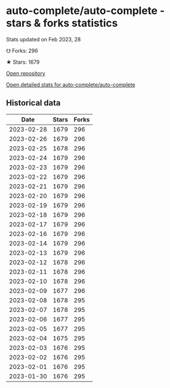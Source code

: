 # auto-complete/auto-complete - stars & forks statistics

Stats updated on Feb 2023, 28

☋ Forks: 296

★ Stars: 1679

[Open repository](https://github.com/auto-complete/auto-complete)

[Open detailed stats for auto-complete/auto-complete](https://reviewgithub.com/rep/auto-complete/auto-complete)

## Historical data
| Date | Stars | Forks |
|------|-------|-------|
| 2023-02-28 | 1679 | 296 | 
| 2023-02-26 | 1679 | 296 | 
| 2023-02-25 | 1678 | 296 | 
| 2023-02-24 | 1679 | 296 | 
| 2023-02-23 | 1679 | 296 | 
| 2023-02-22 | 1679 | 296 | 
| 2023-02-21 | 1679 | 296 | 
| 2023-02-20 | 1679 | 296 | 
| 2023-02-19 | 1679 | 296 | 
| 2023-02-18 | 1679 | 296 | 
| 2023-02-17 | 1679 | 296 | 
| 2023-02-16 | 1679 | 296 | 
| 2023-02-14 | 1679 | 296 | 
| 2023-02-13 | 1679 | 296 | 
| 2023-02-12 | 1678 | 296 | 
| 2023-02-11 | 1678 | 296 | 
| 2023-02-10 | 1678 | 296 | 
| 2023-02-09 | 1677 | 296 | 
| 2023-02-08 | 1678 | 295 | 
| 2023-02-07 | 1678 | 295 | 
| 2023-02-06 | 1677 | 295 | 
| 2023-02-05 | 1677 | 295 | 
| 2023-02-04 | 1675 | 295 | 
| 2023-02-03 | 1676 | 295 | 
| 2023-02-02 | 1676 | 295 | 
| 2023-02-01 | 1676 | 295 | 
| 2023-01-30 | 1676 | 295 | 

